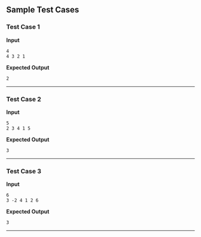 ## Sample Test Cases

### Test Case 1
**Input**
```
4
4 3 2 1 
```
**Expected Output**
```
2
```

---

### Test Case 2
**Input**
```
5
2 3 4 1 5     
```
**Expected Output**
```
3
```

---

### Test Case 3
**Input**
```
6
3 -2 4 1 2 6
```
**Expected Output**
```
3
```

---